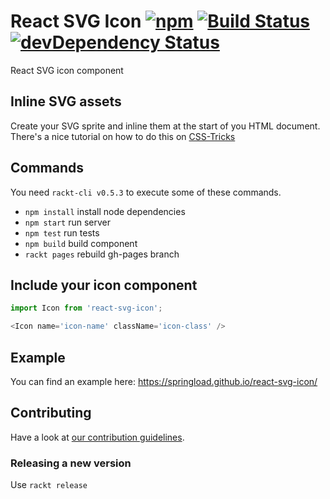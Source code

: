 # React SVG Icon [![npm](https://img.shields.io/npm/v/react-svg-icon.svg?style=flat-square)](https://www.npmjs.com/package/react-svg-icon) [![Build Status](https://travis-ci.org/springload/react-svg-icon.svg?branch=master)](https://travis-ci.org/springload/react-svg-icon) [![devDependency Status](https://david-dm.org/springload/react-svg-icon/dev-status.svg)](https://david-dm.org/springload/react-svg-icon#info=devDependencies)

React SVG icon component

## Inline SVG assets

Create your SVG sprite and inline them at the start of you HTML document. There's a nice tutorial on how to do this on [CSS-Tricks](https://css-tricks.com/svg-sprites-use-better-icon-fonts/)

## Commands

You need `rackt-cli v0.5.3` to execute some of these commands.

- `npm install` install node dependencies
- `npm start` run server
- `npm test` run tests
- `npm build` build component
- `rackt pages` rebuild gh-pages branch


## Include your icon component

```js
import Icon from 'react-svg-icon';

<Icon name='icon-name' className='icon-class' />
```

## Example

You can find an example here: https://springload.github.io/react-svg-icon/

## Contributing

Have a look at [our contribution guidelines](CONTRIBUTING.md).

### Releasing a new version

Use `rackt release`

